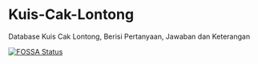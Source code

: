 # Kuis-Cak-Lontong
Database Kuis Cak Lontong, Berisi Pertanyaan, Jawaban dan Keterangan

[![FOSSA Status](https://app.fossa.com/api/projects/git%2Bgithub.com%2Fmbahagus%2FKuis-Cak-Lontong.svg?type=shield)](https://app.fossa.com/projects/git%2Bgithub.com%2Fmbahagus%2FKuis-Cak-Lontong?ref=badge_shield)
